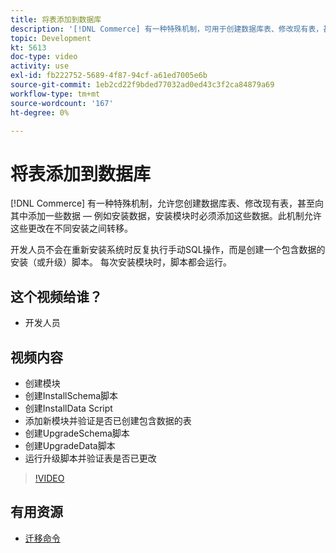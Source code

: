 ```yaml
---
title: 将表添加到数据库
description: '[!DNL Commerce] 有一种特殊机制，可用于创建数据库表、修改现有表，甚至向其中添加一些数据。'
topic: Development
kt: 5613
doc-type: video
activity: use
exl-id: fb222752-5689-4f87-94cf-a61ed7005e6b
source-git-commit: 1eb2cd22f9bded77032ad0ed43c3f2ca84879a69
workflow-type: tm+mt
source-wordcount: '167'
ht-degree: 0%

---
```


# 将表添加到数据库

[!DNL Commerce] 有一种特殊机制，允许您创建数据库表、修改现有表，甚至向其中添加一些数据 — 例如安装数据，安装模块时必须添加这些数据。此机制允许这些更改在不同安装之间转移。

开发人员不会在重新安装系统时反复执行手动SQL操作，而是创建一个包含数据的安装（或升级）脚本。 每次安装模块时，脚本都会运行。

## 这个视频给谁？

- 开发人员

## 视频内容

- 创建模块
- 创建InstallSchema脚本
- 创建InstallData Script
- 添加新模块并验证是否已创建包含数据的表
- 创建UpgradeSchema脚本
- 创建UpgradeData脚本
- 运行升级脚本并验证表是否已更改

>[!VIDEO](https://video.tv.adobe.com/v/35791?quality=12&learn=on)

## 有用资源

- [迁移命令](https://devdocs.magento.com/guides/v2.4/extension-dev-guide/declarative-schema/migration-commands.html)

